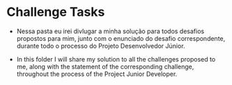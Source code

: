 # Challenge Tasks

- Nessa pasta eu irei divlugar a minha solução para todos desafios propostos para mim, junto com o enunciado do desafio correspondente, durante todo o processo do Projeto Desenvolvedor Júnior.

- In this folder I will share my solution to all the challenges proposed to me, along with the statement of the corresponding challenge, throughout the process of the Project Junior Developer.
